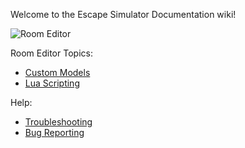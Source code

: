 Welcome to the Escape Simulator Documentation wiki!

![Room Editor](https://github.com/SuperJura/EscapeSimulatorWiki/blob/main/pictures/logo.png)

Room Editor Topics:
* [Custom Models](https://github.com/SuperJura/EscapeSimulatorWiki/wiki/Custom-Models)
* [Lua Scripting](https://github.com/SuperJura/EscapeSimulatorWiki/wiki/Lua-Scripting)

Help:
* [Troubleshooting](https://github.com/SuperJura/EscapeSimulatorWiki/wiki/Troubleshooting-&-FAQ)
* [Bug Reporting](https://github.com/SuperJura/EscapeSimulatorWiki/wiki/Bug-Reporting)

